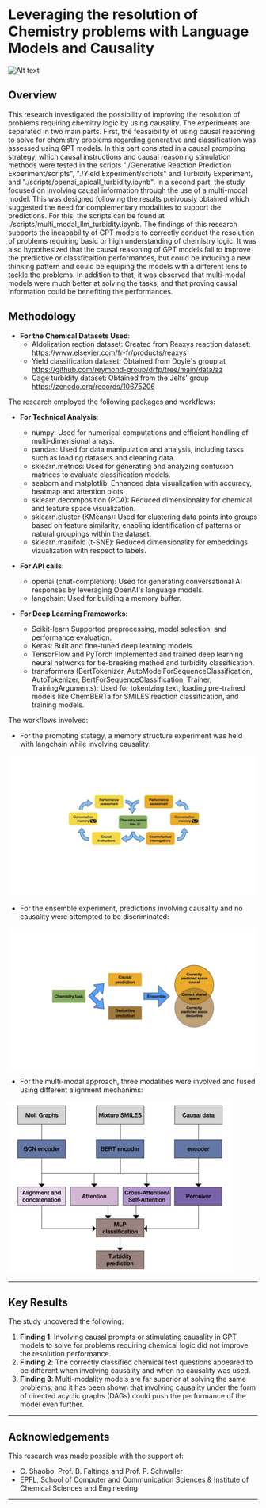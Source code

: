 # Leveraging the resolution of Chemistry problems with Language Models and Causality

![Alt text](./images/image_band_project.webp)

## Overview
This research investigated the possibility of improving the resolution of problems requiring chemitry logic by using causality. The experiments are separated in two main parts. First, the feasaibility of using causal reasoning to solve for chemistry problems regarding generative and classification was assessed using GPT models. In this part consisted in a causal prompting strategy, which causal instructions and causal reasoning stimulation methods were tested in the scripts "./Generative Reaction Prediction Experiment/scripts", "./Yield Experiment/scripts" and Turbidity Experiment, and "./scripts/openai_apicall_turbidity.ipynb". In a second part, the study focused on involving causal information through the use of a multi-modal model. This was designed following the results preivously obtained which suggested the need for complementary modalities to support the predictions. For this, the scripts can be found at ./scripts/multi_modal_llm_turbidity.ipynb. The findings of this research supports the incapability of GPT models to correctly conduct the resolution of problems requiring basic or high understanding of chemistry logic. It was also hypothesized that the causal reasoning of GPT models fail to improve the predictive or classficaition performances, but could be inducing a new thinking pattern and could be equiping the models with a different lens to tackle the problems. In addition to that, it was observed that multi-modal models were much better at solving the tasks, and that proving causal information could be benefiting the performances. 

## Methodology

- **For the Chemical Datasets Used**:  
  - Aldolization rection dataset: Created from Reaxys reaction dataset: https://www.elsevier.com/fr-fr/products/reaxys
  - Yield classification dataset: Obtained from Doyle's group at https://github.com/reymond-group/drfp/tree/main/data/az
  - Cage turbidity dataset: Obtained from the Jelfs' group https://zenodo.org/records/10675206
  

The research employed the following packages and workflows:

- **For Technical Analysis**:  
  - numpy: Used for numerical computations and efficient handling of multi-dimensional arrays.  
  - pandas: Used for data manipulation and analysis, including tasks such as loading datasets and cleaning data.
  - sklearn.metrics: Used for generating and analyzing confusion matrices to evaluate classification models.  
  - seaborn and matplotlib: Enhanced data visualization with accuracy, heatmap and attention plots.  
  - sklearn.decomposition (PCA): Reduced dimensionality for chemical and feature space visualization.
  - sklearn.cluster (KMeans): Used for clustering data points into groups based on feature similarity, enabling identification of patterns or natural groupings within the dataset.
  - sklearn.manifold (t-SNE): Reduced dimensionality for embeddings vizualization with respect to labels.

- **For API calls**: 
  - openai (chat-completion): Used for generating conversational AI responses by leveraging OpenAI's language models.
  - langchain: Used for building a memory buffer.

- **For Deep Learning Frameworks**:  
  - Scikit-learn Supported preprocessing, model selection, and performance evaluation.
  - Keras: Built and fine-tuned deep learning models.  
  - TensorFlow and PyTorch Implemented and trained deep learning neural networks for tie-breaking method and turbidity classification.  
  - transformers (BertTokenizer, AutoModelForSequenceClassification, AutoTokenizer, BertForSequenceClassification, Trainer, TrainingArguments): Used for tokenizing text, loading pre-trained models like ChemBERTa for SMILES reaction classification, and training models.


The workflows involved:
  - For the prompting stategy, a memory structure experiment was held with langchain while involving causality:

  ![Alt text](./images/scheme_workflow.jpg)

  - For the ensemble experiment, predictions involving causality and no causality were attempted to be discriminated:

  ![Alt text](./images/ensemble_workflow.jpg)

  - For the multi-modal approach, three modalities were involved and fused using different alignment mechanims:

  ![Alt text](./images/work_flow_multimodal.jpg)

---

## Key Results
The study uncovered the following:
1. **Finding 1**: Involving causal prompts or stimulating causality in GPT models to solve for problems requiring chemical logic did not improve the resolution performance.
2. **Finding 2**: The correctly classified chemical test questions appeared to be different when involving causality and when no causality was used. 
3. **Finding 3**: Multi-modality models are far superior at solving the same problems, and it has been shown that involving causality under the form of directed acyclic graphs (DAGs) could push the performance of the model even further.

---

## Acknowledgements
This research was made possible with the support of:
- C. Shaobo, Prof. B. Faltings and Prof. P. Schwaller
- EPFL, School of Computer and Communication Sciences & Institute of Chemical Sciences and Engineering

---



